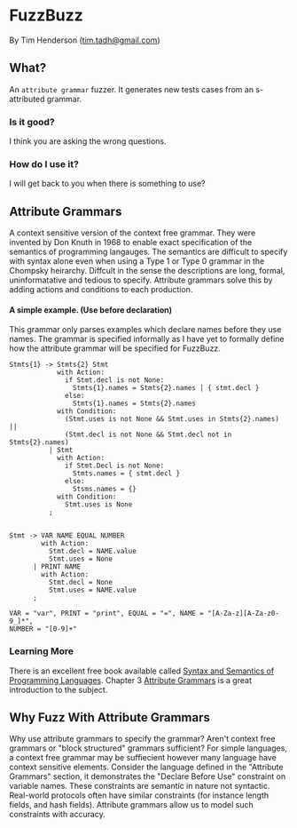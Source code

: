 FuzzBuzz
========

By Tim Henderson (tim.tadh@gmail.com)

What?
-----

An `attribute grammar` fuzzer. It generates new tests cases from an s-attributed
grammar.

### Is it good?

I think you are asking the wrong questions.

### How do I use it?

I will get back to you when there is something to use?

Attribute Grammars
------------------

A context sensitive version of the context free grammar. They were invented by
Don Knuth in 1968 to enable exact specification of the semantics of
programming langauges. The semantics are difficult to specify with syntax alone
even when using a Type 1 or Type 0 grammar in the Chompsky heirarchy. Diffcult
in the sense the descriptions are long, formal, uninformatative and tedious to
specify. Attribute grammars solve this by adding actions and conditions to each
production.

#### A simple example. (Use before declaration)

This grammar only parses examples which declare names before they use names.
The grammar is specified informally as I have yet to formally define how the
attribute grammar will be specified for FuzzBuzz. 

    Stmts{1} -> Stmts{2} Stmt
                with Action:
                  if Stmt.decl is not None:
                    Stmts{1}.names = Stmts{2}.names | { stmt.decl }
                  else:
                    Stmts{1}.names = Stmts{2}.names
                with Condition:
                  (Stmt.uses is not None && Stmt.uses in Stmts{2}.names) ||
                  (Stmt.decl is not None && Stmt.decl not in Stmts{2}.names)
              | Stmt
                with Action:
                  if Stmt.Decl is not None:
                    Stmts.names = { stmt.decl }
                  else:
                    Stsms.names = {}
                with Condition:
                  Stmt.uses is None
              ;
  

    Stmt -> VAR NAME EQUAL NUMBER
            with Action:
              Stmt.decl = NAME.value
              Stmt.uses = None
          | PRINT NAME
            with Action:
              Stmt.decl = None
              Stmt.uses = NAME.value
          ;

    VAR = "var", PRINT = "print", EQUAL = "=", NAME = "[A-Za-z][A-Za-z0-9_]*",
    NUMBER = "[0-9]+"

### Learning More

There is an excellent free book available called [Syntax and Semantics of
Programming Languages](http://www.divms.uiowa.edu/~slonnegr/plf/Book/).
Chapter 3
[Attribute Grammars](http://www.divms.uiowa.edu/~slonnegr/plf/Book/Chapter3.pdf) 
is a great introduction to the subject.

Why Fuzz With Attribute Grammars
--------------------------------

Why use attribute grammars to specify the grammar? Aren't context free grammars
or "block structured" grammars sufficient? For simple languages, a context free
grammar may be suffiecient however many language have context sensitive
elements. Consider the language defined in the "Attribute Grammars" section, it
demonstrates the "Declare Before Use" constraint on variable names. These
constraints are semantic in nature not syntactic. Real-world protocols often
have similar constraints (for instance length fields, and hash fields).
Attribute grammars allow us to model such constraints with accuracy.


